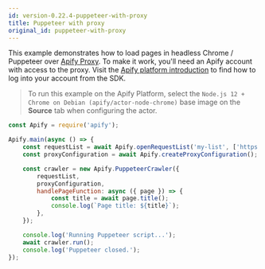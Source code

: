 ```yaml
---
id: version-0.22.4-puppeteer-with-proxy
title: Puppeteer with proxy
original_id: puppeteer-with-proxy
---
```


This example demonstrates how to load pages in headless Chrome / Puppeteer over [Apify Proxy](https://docs.apify.com/proxy). To make it work, you'll
need an Apify account with access to the proxy. Visit the [Apify platform introduction](/docs/guides/apify-platform) to find how to log into your
account from the SDK.

> To run this example on the Apify Platform, select the `Node.js 12 + Chrome on Debian (apify/actor-node-chrome)` base image on the **Source** tab
> when configuring the actor.

```javascript
const Apify = require('apify');

Apify.main(async () => {
    const requestList = await Apify.openRequestList('my-list', ['https://en.wikipedia.org/wiki/Main_Page']);
    const proxyConfiguration = await Apify.createProxyConfiguration();

    const crawler = new Apify.PuppeteerCrawler({
        requestList,
        proxyConfiguration,
        handlePageFunction: async ({ page }) => {
            const title = await page.title();
            console.log(`Page title: ${title}`);
        },
    });

    console.log('Running Puppeteer script...');
    await crawler.run();
    console.log('Puppeteer closed.');
});
```
